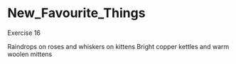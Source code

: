 # New_Favourite_Things
Exercise 16

Raindrops on roses and whiskers on kittens
Bright copper kettles and warm woolen mittens
